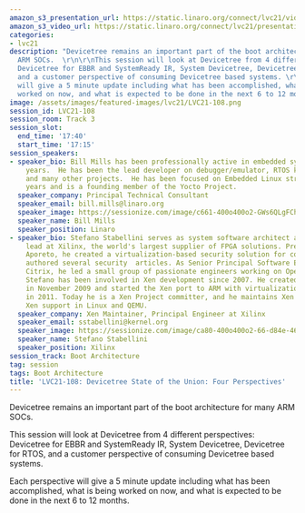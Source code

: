 ```yaml
---
amazon_s3_presentation_url: https://static.linaro.org/connect/lvc21/videos/lvc21-108.mp4
amazon_s3_video_url: https://static.linaro.org/connect/lvc21/presentations/lvc21-108.pdf
categories:
- lvc21
description: "Devicetree remains an important part of the boot architecture for many
  ARM SOCs.  \r\n\r\nThis session will look at Devicetree from 4 different perspectives:
  Devicetree for EBBR and SystemReady IR, System Devicetree, Devicetree for RTOS,
  and a customer perspective of consuming Devicetree based systems. \r\n\r\nEach perspective
  will give a 5 minute update including what has been accomplished, what is being
  worked on now, and what is expected to be done in the next 6 to 12 months."
image: /assets/images/featured-images/lvc21/LVC21-108.png
session_id: LVC21-108
session_room: Track 3
session_slot:
  end_time: '17:40'
  start_time: '17:15'
session_speakers:
- speaker_bio: Bill Mills has been professionally active in embedded systems for 34
    years.  He has been the lead developer on debugger/emulator, RTOS kernel, VoIP,
    and many other projects.  He has been focused on Embedded Linux strategy for 12
    years and is a founding member of the Yocto Project.
  speaker_company: Principal Technical Consultant
  speaker_email: bill.mills@linaro.org
  speaker_image: https://sessionize.com/image/c661-400o400o2-GWs6QLgFChHHLHfzVtQi5i.jpg
  speaker_name: Bill Mills
  speaker_position: Linaro
- speaker_bio: Stefano Stabellini serves as system software architect and virtualization
    lead at Xilinx, the world's largest supplier of FPGA solutions. Previously, at
    Aporeto, he created a virtualization-based security solution for containers and
    authored several security  articles. As Senior Principal Software Engineer in
    Citrix, he led a small group of passionate engineers working on Open Source projects.
    Stefano has been involved in Xen development since 2007. He created libxenlight
    in November 2009 and started the Xen port to ARM with virtualization extensions
    in 2011. Today he is a Xen Project committer, and he maintains Xen on ARM and
    Xen support in Linux and QEMU.
  speaker_company: Xen Maintainer, Principal Engineer at Xilinx
  speaker_email: sstabellini@kernel.org
  speaker_image: https://sessionize.com/image/ca80-400o400o2-66-d84e-46b6-801e-404110a5fd97.60669a8d-e75e-47b0-828f-74345e346ce7.png
  speaker_name: Stefano Stabellini
  speaker_position: Xilinx
session_track: Boot Architecture
tag: session
tags: Boot Architecture
title: 'LVC21-108: Devicetree State of the Union: Four Perspectives'
---
```


Devicetree remains an important part of the boot architecture for many ARM SOCs.  

This session will look at Devicetree from 4 different perspectives: Devicetree for EBBR and SystemReady IR, System Devicetree, Devicetree for RTOS, and a customer perspective of consuming Devicetree based systems. 

Each perspective will give a 5 minute update including what has been accomplished, what is being worked on now, and what is expected to be done in the next 6 to 12 months.